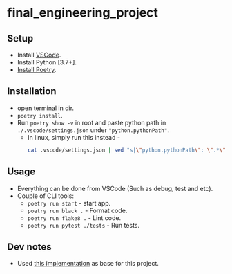 # final_engineering_project

## Setup

- Install [VSCode](https://code.visualstudio.com/).
- Install Python [3.7+].
- [Install Poetry](https://python-poetry.org/docs/#installation).

## Installation

- open terminal in dir.
- `poetry install`.
- Run `poetry show -v` in root and paste python path in `./.vscode/settings.json` under `"python.pythonPath"`.
  - In linux, simply run this instead -
    ```bash
    cat .vscode/settings.json | sed "s|\"python.pythonPath\": \".*\"|\"python.pythonPath\": \"`poetry show -v | grep -r "virtualenv"  | sed 's/.*: //1'`/bin/python\"|1" > ./.vscode/settings.json
    ```

## Usage

- Everything can be done from VSCode (Such as debug, test and etc).
- Couple of CLI tools:
  - `poetry run start` - start app.
  - `poetry run black .` - Format code.
  - `poetry run flake8 .` - Lint code.
  - `poetry run pytest ./tests` - Run tests.

## Dev notes

- Used [this implementation](https://github.com/kaituoxu/Conv-TasNet) as base for this project.
